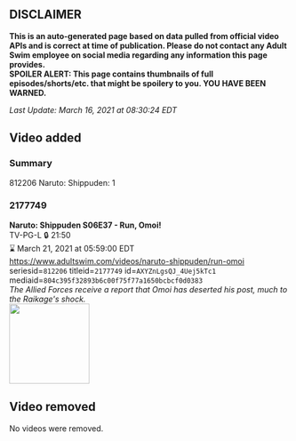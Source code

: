 ## DISCLAIMER
**This is an auto-generated page based on data pulled from official video APIs and is correct at time of publication. Please do not contact any Adult Swim employee on social media regarding any information this page provides.**  
**SPOILER ALERT: This page contains thumbnails of full episodes/shorts/etc. that might be spoilery to you. YOU HAVE BEEN WARNED.**  

_Last Update: March 16, 2021 at 08:30:24 EDT_
## Video added
### Summary
812206 Naruto: Shippuden: 1  
### 2177749
**Naruto: Shippuden S06E37 - Run, Omoi!**  
TV-PG-L 🔒 21:50  
⌛ March 21, 2021 at 05:59:00 EDT  
https://www.adultswim.com/videos/naruto-shippuden/run-omoi  
seriesid=`812206` titleid=`2177749` id=`AXYZnLgsQJ_4Uej5kTc1` mediaid=`804c395f32893b6c00f75f77a1650bcbcf0d0383`  
_The Allied Forces receive a report that Omoi has deserted his post, much to the Raikage's shock._  
<a href="https://media.cdn.adultswim.com/uploads/20201204/thumbnails/2_20124197143-NarutoShippuden_320_RunOmoi.jpg"><img src="https://media.cdn.adultswim.com/uploads/20201204/thumbnails/2_20124197143-NarutoShippuden_320_RunOmoi.jpg" height="144px" /></a>
## Video removed
No videos were removed.  
